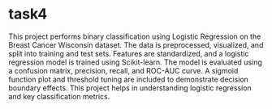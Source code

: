# task4
This project performs binary classification using Logistic Regression on the Breast Cancer Wisconsin dataset. The data is preprocessed, visualized, and split into training and test sets. Features are standardized, and a logistic regression model is trained using Scikit-learn. The model is evaluated using a confusion matrix, precision, recall, and ROC-AUC curve. A sigmoid function plot and threshold tuning are included to demonstrate decision boundary effects. This project helps in understanding logistic regression and key classification metrics.
